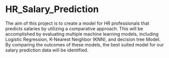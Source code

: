 # HR_Salary_Prediction
The aim of this project is to create a model for HR professionals that predicts salaries by utilizing a comparative approach. 
This will be accomplished by evaluating multiple machine learning models, including Logistic Regression, K-Nearest Neighbor (KNN),
 and decision tree Model. By comparing the outcomes of these models, the best suited model
for our salary prediction data will be identified.

